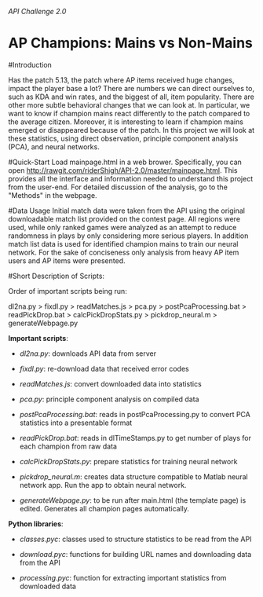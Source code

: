 *API Challenge 2.0*
# AP Champions: Mains vs Non-Mains 

#Introduction

Has the patch 5.13, the patch where AP items received huge changes, impact the player base a lot? There are numbers we can direct ourselves to, such as KDA and win rates, and the biggest of all, item popularity.
There are other more subtle behavioral changes that we can look at. In particular, we want to know if champion mains react differently to the patch compared to the average citizen.
Moreover, it is interesting to learn if champion mains emerged or disappeared because of the patch. In this project we will look at these statistics, using direct observation, principle component analysis (PCA), and neural networks.

#Quick-Start
Load mainpage.html in a web brower. Specifically, you can open http://rawgit.com/riderShigh/API-2.0/master/mainpage.html. This provides all the interface and information needed to understand this project from the user-end.
For detailed discussion of the analysis, go to the "Methods" in the webpage.

#Data Usage
Initial match data were taken from the API using the original downloadable match list provided on the contest page. All regions were used, while only ranked games were analyzed as an attempt to reduce randomness in plays by only considering more serious players. In addition match list data is used for identified champion mains to train our neural network. For the sake of conciseness only analysis from heavy AP item users and AP items were presented. 

#Short Description of Scripts:

Order of important scripts being run: 

dl2na.py > fixdl.py > readMatches.js > pca.py > postPcaProcessing.bat > readPickDrop.bat > calcPickDropStats.py > pickdrop_neural.m > generateWebpage.py

**Important scripts**:

- *dl2na.py*: downloads API data from server

- *fixdl.py*: re-download data that received error codes

- *readMatches.js*: convert downloaded data into statistics

- *pca.py*: principle component analysis on compiled data

- *postPcaProcessing.bat*: reads in postPcaProcessing.py to convert PCA statistics into a presentable format

- *readPickDrop.bat*: reads in dlTimeStamps.py to get number of plays for each champion from raw data

- *calcPickDropStats.py*: prepare statistics for training neural network

- *pickdrop_neural.m*: creates data structure compatible to Matlab neural network app. Run the app to obtain neural network.

- *generateWebpage.py*: to be run after main.html (the template page) is edited. Generates all champion pages automatically.

**Python libraries**:

- *classes.pyc*: classes used to structure statistics to be read from the API

- *download.pyc*: functions for building URL names and downloading data from the API 

- *processing.pyc*: function for extracting important statistics from downloaded data 
